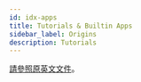 ```yaml
---
id: idx-apps
title: Tutorials & Builtin Apps
sidebar_label: Origins
description: Tutorials
---
```


[請參照原英文文件](../primehub-app-tutorial-mlflow)。
